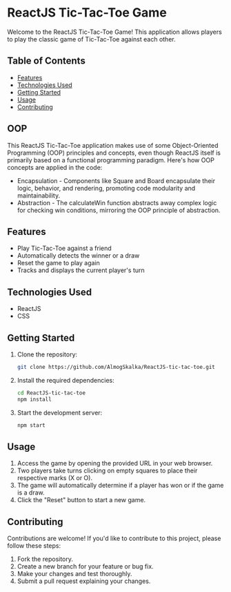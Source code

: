 # ReactJS Tic-Tac-Toe Game

Welcome to the ReactJS Tic-Tac-Toe Game! This application allows players to play the classic game of Tic-Tac-Toe against each other.

## Table of Contents

- [Features](#features)
- [Technologies Used](#technologies-used)
- [Getting Started](#getting-started)
- [Usage](#usage)
- [Contributing](#contributing)

## OOP

This ReactJS Tic-Tac-Toe application makes use of some Object-Oriented Programming (OOP) principles and concepts, even though ReactJS itself is primarily based on a functional programming paradigm. Here's how OOP concepts are applied in the code:

- Encapsulation - Components like Square and Board encapsulate their logic, behavior, and rendering, promoting code modularity and maintainability.
- Abstraction - The calculateWin function abstracts away complex logic for checking win conditions, mirroring the OOP principle of abstraction.

## Features

- Play Tic-Tac-Toe against a friend
- Automatically detects the winner or a draw
- Reset the game to play again
- Tracks and displays the current player's turn

## Technologies Used

- ReactJS
- CSS

## Getting Started

1. Clone the repository:

   ```bash
   git clone https://github.com/AlmogSkalka/ReactJS-tic-tac-toe.git
   ```

2. Install the required dependencies:

   ```bash
   cd ReactJS-tic-tac-toe
   npm install
   ```

3. Start the development server:

   ```bash
   npm start
   ```

## Usage

1. Access the game by opening the provided URL in your web browser.
2. Two players take turns clicking on empty squares to place their respective marks (X or O).
3. The game will automatically determine if a player has won or if the game is a draw.
4. Click the "Reset" button to start a new game.

## Contributing

Contributions are welcome! If you'd like to contribute to this project, please follow these steps:

1. Fork the repository.
2. Create a new branch for your feature or bug fix.
3. Make your changes and test thoroughly.
4. Submit a pull request explaining your changes.
